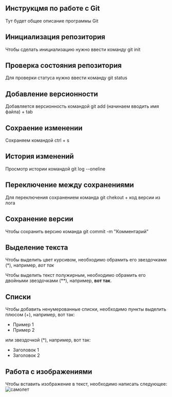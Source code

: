  ## **Инструкцмя по работе с Git**

Тут будет общее описание программы Git

## Инициализация репозитория

Чтобы сделать инициализацию нужно ввести команду git init

## Проверка состояния репозитория

Для проверки статуса нужно ввести команду git status

## Добавление версионности

Добавляется версионность командой git add (начинаем вводить имя файла)  + tab

## Сохраение изменении

Сохраняем командой ctrl + s

## История изменений 

Просмотр истории командой git log --oneline

## Переключение между сохранениями

Для переключения сохранением команда git chekout + код версии из лога

## Сохранение версии

Чтобы сохранить версию команда git commit -m "Комментарий"

## Выделение текста

Чтобы выделить цвет курсивом, необходимо обрамить его звездочками (*), например, *вот так*

Чтобы выделить текст полужирным, необходимо обрамить его двойными звездочками (**), например, **вот так**.

## Списки

Чтобы добавить ненумерованные списки, необходимо пункты выделить плюсом (+), например, вот так:

+ Пример 1
+ Пример 2

или  звездочкой (*), например, вот так:

* Заголовок 1
* Заголовок 2

## Работа с изображениями

Чтобы вставить изображение в текст, необходимо написать следующее:
![самолет](123.jpg)